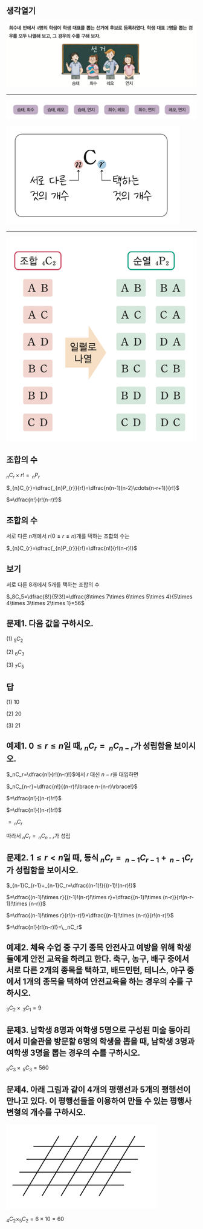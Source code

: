 ## 생각열기

![](Pasted%20image%2020250514200617.png)

---

![](Pasted%20image%2020250514200644.png)

![](Pasted%20image%2020250514200722.png)

---

![](Pasted%20image%2020250514200821.png)

## 조합의 수

$_{n}C_{r}\times r!=\, _{n}P_{r}$

$_{n}C_{r}=\dfrac{_{n}P_{r}}{r!}=\dfrac{n(n-1)(n-2)\cdots(n-r+1)}{r!}$

$=\dfrac{n!}{r!(n-r)!}$

## 조합의 수

서로 다른 $n$개에서 $r(0\leq r\leq n)$개를 택하는 조합의 수는

$_{n}C_{r}=\dfrac{_{n}P_{r}}{r!}=\dfrac{n!}{r!(n-r)!}$

## 보기

서로 다른 8개에서 5개를 택하는 조합의 수

$_8C_5=\dfrac{8!}{5!3!}=\dfrac{8\times 7\times 6\times 5\times 4}{5\times 4\times 3\times 2\times 1}=56$

## 문제1. 다음 값을 구하시오. 

(1) $_5C_2$

(2) $_6C_3$

(3) $_7C_5$

## 답

(1) $10$

(2) $20$

(3) $21$

## 예제1. $0\le r\le n$일 때, $_nC_r=\,_nC_{n-r}$가 성립함을 보이시오. 

$_nC_r=\dfrac{n!}{r!(n-r)!}$에서 $r$ 대신 $n-r$을 대입하면

$_nC_{n-r}=\dfrac{n!}{(n-r)!\lbrace n-(n-r)\rbrace!}$

$=\dfrac{n!}{(n-r)!r!}$

$=\dfrac{n!}{(n-r)!r!}$

$=\,_nC_r$

따라서 $_nC_r=\,_nC_{n-r}$가 성립

## 문제2. $1\le r<n$일 때, 등식 $_nC_r=\,_{n-1}C_{r-1}+\,_{n-1}C_r$가 성립함을 보이시오. 

$_{n-1}C_{r-1}+_{n-1}C_r=\dfrac{(n-1)!}{(r-1)!(n-r)!}$

$=\dfrac{(n-1)!\times r}{(r-1)!(n-r)!\times r}+\dfrac{(n-1)!\times (n-r)}{r!(n-r-1)!\times (n-r)}$

$=\dfrac{(n-1)!\times r}{r!(n-r)!}+\dfrac{(n-1)!\times (n-r)}{r!(n-r)!}$

$=\dfrac{n!}{r!(n-r)!}=\,_nC_r$

## 예제2. 체육 수업 중 구기 종목 안전사고 예방을 위해 학생들에게 안전 교육을 하려고 한다. 축구, 농구, 배구 중에서 서로 다른 2개의 종목을 택하고, 배드민턴, 테니스, 야구 중에서 1개의 종목을 택하여 안전교육을 하는 경우의 수를 구하시오. 

$_3C_2\times \,_3C_1=9$

## 문제3. 남학생 8명과 여학생 5명으로 구성된 미술 동아리에서 미술관을 방문할 6명의 학생을 뽑을 때, 남학생 3명과 여학생 3명을 뽑는 경우의 수를 구하시오. 

$_8C_3\times \,_5 C_3=560$

## 문제4. 아래 그림과 같이 4개의 평행선과 5개의 평행선이 만나고 있다. 이 평행선들을 이용하여 만들 수 있는 평행사변형의 개수를 구하시오. 

![](Pasted%20image%2020250517222055.png)

$_4C_2\times _5C_2=6\times 10=60$
 
